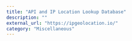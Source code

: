 ```yaml
---
title: "API and IP Location Lookup Database"
description: ""
external_url: "https://ipgeolocation.io/"
category: "Miscellaneous"
---
```

